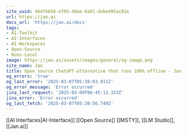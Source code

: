 ```yaml
---
site_uuid: 464fbb56-e705-48ae-8a81-debe495ac81e
url: https://jan.ai
docs_url: 'https://jan.ai/docs'
tags:
- AI-Toolkit
- AI-Interfaces
- AI-Workspaces
- Open-Source
- Runs-Local
image: https://jan.ai/assets/images/general/og-image.png
site_name: Jan
title: Open source ChatGPT-alternative that runs 100% offline - Jan
og_errors: 'true'
og_last_error: '2025-03-07T05:38:03.911Z'
og_error_message: 'Error occurred'
jina_last_request: '2025-03-09T06:45:13.153Z'
jina_error: 'Error occurred'
og_last_fetch: '2025-03-07T05:20:56.749Z'
---
```

[[AI Interfaces|AI-Interface]] [[Open Source]]
[[MSTY]], [[LM Studio]], [[Jan.ai]]
